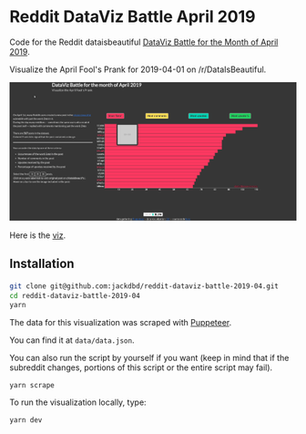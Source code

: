 # Reddit DataViz Battle April 2019

Code for the Reddit dataisbeautiful [DataViz Battle for the Month of April 2019](https://www.reddit.com/r/dataisbeautiful/comments/b8ws37/battle_dataviz_battle_for_the_month_of_april_2019/).

Visualize the April Fool's Prank for 2019-04-01 on /r/DataIsBeautiful.

![A GIF file that shows how to interact with the visualization](https://github.com/jackdbd/reddit-dataviz-battle-2019-04/blob/master/images/demo.gif "Demo of the visualization.")

Here is the [viz](https://jackdbd.github.io/reddit-dataviz-battle-2019-04/).

## Installation

```sh
git clone git@github.com:jackdbd/reddit-dataviz-battle-2019-04.git
cd reddit-dataviz-battle-2019-04
yarn
```

The data for this visualization was scraped with [Puppeteer](https://github.com/GoogleChrome/puppeteer).

You can find it at `data/data.json`.

You can also run the script by yourself if you want (keep in mind that if the subreddit changes, portions of this script or the entire script may fail).

```shell
yarn scrape
```

To run the visualization locally, type:

```shell
yarn dev
```
